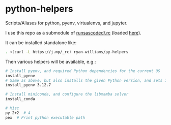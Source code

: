 # python-helpers
Scripts/Aliases for python, pyenv, virtualenvs, and jupyter.

I use this repo as a submodule of [runsascoded/.rc] (loaded [here][load]).

It can be installed standalone like:
```bash
. <(curl -L https://j.mp/_rc) ryan-williams/py-helpers
```

Then various helpers will be available, e.g.:

```bash
# Install pyenv, and required Python dependencies for the current OS
install_pyenv
# Same as above, but also installs the given Python version, and sets it as "global"
install_pyenv 3.12.7

# Install miniconda, and configure the libmamba solver
install_conda

# Misc
py 2+2  # 4
pex  # Print python executable path
```

[load]: https://github.com/runsascoded/.rc/blob/fe648a5f4a1f259593168f68f690c114a652d492/.rc#L114
[runsascoded/.rc]: https://github.com/runsascoded/.rc
